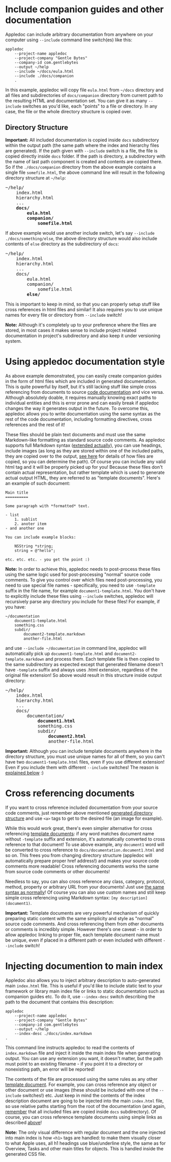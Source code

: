 # Include companion guides and other documentation

Appledoc can include arbitrary documentation from anywhere on your computer using `--include` command line switch(es) like this:

```
appledoc
	--project-name appledoc
	--project-company "Gentle Bytes"
	--company-id com.gentlebytes
	--output ~/help
	--include ~/docs/eula.html
	--include ./docs/companion
	.
```

In this example, appledoc will copy file `eula.html` from `~/docs` directory and all files and subdirectories of `docs/companion` directory from current path to the resulting HTML and documentation set. You can give it as many `--include` switches as you'd like, each "points" to a file or directory. In any case, the file or the whole directory structure is copied over.

## Directory Structure					

**Important:** All included documentation is copied inside `docs` subdirectory within the output path (the same path where the index and hierarchy files are generated). If the path given with `--include` switch is a file, the file is copied directly inside `docs` folder. If the path is directory, a subdirectory with the name of last path component is created and contents are copied there. So if the `./docs/companion` directory from the above example contains a single file `somefile.html`, the above command line will result in the following directory structure at `~/help`:

<pre>
~/help/
    index.html
    hierarchy.html
    ...
    <strong>docs/
        eula.html
        companion/
            somefile.html</strong>
</pre>

If above example would use another include switch, let's say `--include ./docs/something/else`, the above directory structure would also include contents of `else` directory as the subdirectory of `docs`:

<pre>
~/help/
    index.html
    hierarchy.html
    ...
    docs/
        eula.html
        companion/
            somefile.html
        <strong>else/</strong>
</pre>
					
This is important to keep in mind, so that you can properly setup stuff like cross references in html files and similar! It also requires you to use unique names for every file or directory from `--include` switch!
					
**Note:** Although it's completely up to your preference where the files are stored, in most cases it makes sense to include project related documentation in project's subdirectory and also keep it under versioning system.
				
# Using appledoc documentation style

As above example demonstrated, you can easily create companion guides in the form of html files which are included in generated documentation. This is quite powerful by itself, but it's still lacking stuff like simple cross referencing from documents to source [code documentation](CommentsFormattingStyle.markdown) and vice versa. Although absolutely doable, it requires manually knowing exact paths to individual entities and this is error prone and can easily break if appledoc changes the way it generates output in the future. To overcome this, appledoc allows you to write documentation using the same syntax as the rest of the code documentation, including formatting directives, cross references and the rest of it!
					
These files should be plain text documents and must use the same Markdown-like formatting as standard source code comments. As appledoc supports full Markdown syntax ([extended actually](http://www.pell.portland.or.us/~orc/Code/discount/)), you can use headings, include images (as long as they are stored within one of the included paths, they are copied over to the output, [see here](#directory-structure) for details of how files are copied, so you can determine the path). Of course you can include any valid html tag and it will be properly picked up for you! Because these files don't contain actual representation, but rather template which is used to generate actual output HTML, they are referred to as "template documents". Here's an example of such document:

~~~
Main title
==========
 
Some paragraph with *formatted* text.
 
- list
    1. sublist
    2. anoter item
- and another one
 
You can include example blocks:
 
    NSString *string;
    string = @"hello";
 
etc. etc. etc. - you get the point :)
~~~ 
					
**Note:** In order to achieve this, appledoc needs to post-process these files using the same logic used for post-processing "normal" source code comments. To give you control over which files need post-processing, you need to use special file names - specifically, you need to use `-template` suffix in the file name, for example `document1-template.html`. You don't have to explicitly include these files using `--include` switches, appledoc will recursively parse any directory you include for these files! For example, if you have:

```
~/documentation
    document1-template.html
    something.css
    subdir/
        document2-template.markdown
        another-file.html
```

and use `--include ~/documentation` in command line, appledoc will automatically pick up `document1-template.html` and `document2-template.markdown` and process them. Each template file is then copied to the same subdirectory as expected except that generated filename doesn't have `-template` suffix and always uses .html extension, regardless of the original file extension! So above would result in this structure inside output directory:</p>

<pre>
~/help/
    index.html
    hierarchy.html
    ...
    docs/
        documentation/
            <strong>document1.html</strong> 
            something.css
            subdir/
                <strong>document2.html</strong> 
                another-file.html
</pre>
					
**Important:** Although you can include template documents anywhere in the directory structure, you must use unique names for all of them, so you can't have two `document1-template.html` files, even if you use different extension! Even if you include them with different `--include` switches! The reason is [explained below](#cross-referencing-documents) :)

# Cross referencing documents

If you want to cross reference included documentation from your source code comments, just remember above mentioned [generated directory structure](#directory-structure) and use `<a>` tags to get to the desired file (an image for example).
					
While this would work great, there's even simpler alternative for cross referencing [template documents](#using-appledoc-documentation-style): if any word matches document name without `-template` suffix and extension, it's automatically converted to cross reference to that document! To use above example, any `document1` word will be converted to cross reference to `docs/documentation.document1.html` and so on. This frees you from changing directory structure (appledoc will automatically prepare proper href address!) and makes your source code comments more readable! Cross referencing documents works the same from source code comments or other documents!
					
Needless to say, you can also cross reference any class, category, protocol, method, property or arbitrary URL from your documents! Just use [the same syntax as normally](CommentsFormattingStyle.markdown)! Of course you can also use custom names and still keep simple cross referencing using Markdown syntax: `[my description](document1)`.

**Important:** Template documents are very powerful mechanism of quickly preparing static content with the same simplicity and style as "normal" source code comments. And cross referencing them from other documents or comments is incredibly simple. However there's one caveat - in order to allow appledoc linking to proper file, each template document name must be unique, even if placed in a different path or even included with different `--include` switch!
				
# Injecting documention to main index

Appledoc also allows you to inject arbitrary description to auto-generated main `index.html` file. This is useful if you'd like to include static text to your framework or library main index file or links to static documentation such as companion guides etc. To do it, use `--index-desc` switch describing the path to the document that contains this description:

```
appledoc
	--project-name appledoc
	--project-company "Gentle Bytes"
	--company-id com.gentlebytes
	--output ~/help
	--index-desc ./docs/index.markdown
.
```

This command line instructs appledoc to read the contents of `index.markdown` file and inject it inside the main index file when generating output. You can use any extension you want, it doesn't matter, but the path must point to an existing filename - if you point it to a directory or nonexisting path, an error will be reported! 
					
The contents of the file are processed using the same rules as any other [template document](#using-appledoc-documentation-style). For example, you can cross reference any object or other document or use images (these should be included with one of the `--include` switches!) etc. Just keep in mind the contents of the index description document are going to be injected into the main `index.html` file, so use relative paths starting from the root of the documentation (and again, [remember](#directory-structure) that all included files are copied inside `docs` subdirectory). Of course, you can cross reference template documents using simple links as described [above](#cross-referencing-documents)!
					
**Note:** The only visual difference with regular document and the one injected into main index is how `<h1>` tags are handled: to make them visually closer to what Apple uses, all h1 headings use blue/underline style, the same as for Overview, Tasks and other main titles for objects. This is handled inside the generated CSS file.
